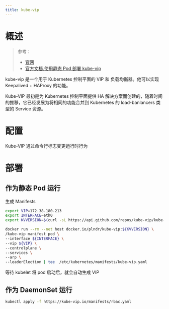 ```yaml
---
title: kube-vip
---
```


# 概述

> 参考：
> 
> - [官网](https://kube-vip.io/)
> - [官方文档,使用静态 Pod 部署 kube-vip](https://kube-vip.io/hybrid/static/)

kube-vip 是一个用于 Kubernetes 控制平面的 VIP 和 负载均衡器。他可以实现 Keepalived + HAProxy 的功能。

Kube-VIP 最初是为 Kubernetes 控制平面提供 HA 解决方案而创建的，随着时间的推移，它已经发展为将相同的功能合并到 Kubernetes 的 load-banlancers 类型的 Service 资源。

# 配置

Kube-VIP 通过命令行标志变更运行时行为

# 部署

## 作为静态 Pod 运行

生成 Manifests

```bash
export VIP=172.38.180.213
export INTERFACE=eth0
export KVVERSION=$(curl -sL https://api.github.com/repos/kube-vip/kube-vip/releases | jq -r ".[0].name")

docker run --rm --net host docker.io/plndr/kube-vip:${KVVERSION} \
/kube-vip manifest pod \
--interface ${INTERFACE} \
--vip ${VIP} \
--controlplane \
--services \
--arp \
--leaderElection | tee  /etc/kubernetes/manifests/kube-vip.yaml
```

等待 kubelet 将 pod 启动后，就会自动生成 VIP

## 作为 DaemonSet 运行

```bash
kubectl apply -f https://kube-vip.io/manifests/rbac.yaml
```